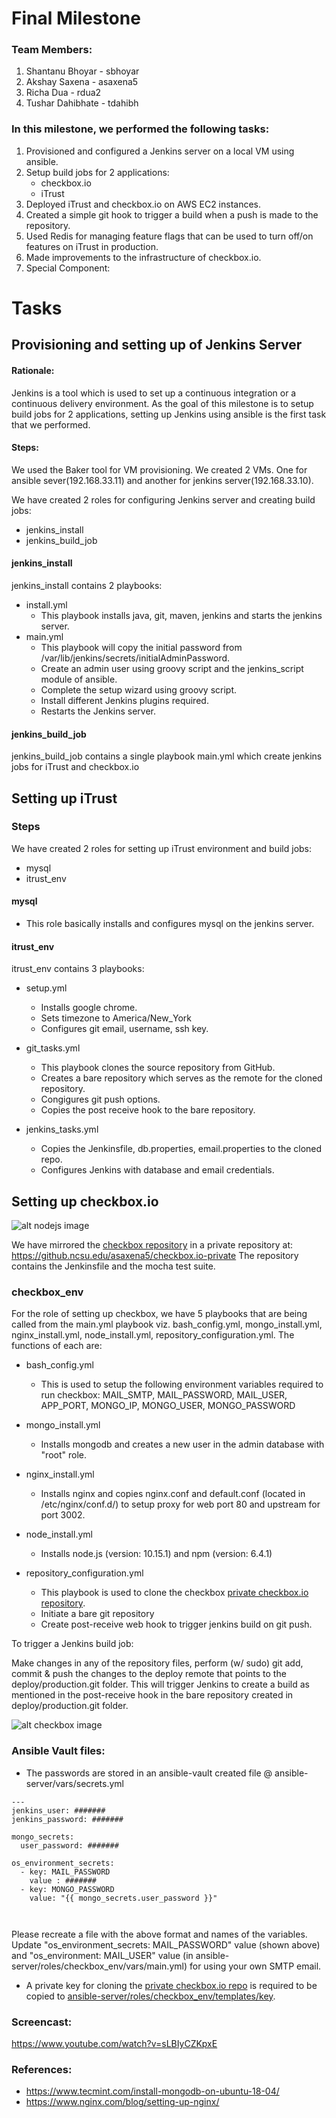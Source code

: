 # Final Milestone

### Team Members:
1. Shantanu Bhoyar - sbhoyar 
2. Akshay Saxena - asaxena5
3. Richa Dua - rdua2
4. Tushar Dahibhate - tdahibh

### In this milestone, we performed the following tasks:
1. Provisioned and configured a Jenkins server on a local VM using ansible.
2. Setup build jobs for 2 applications:
   * checkbox.io
   * iTrust
3. Deployed iTrust and checkbox.io on AWS EC2 instances.
4. Created a simple git hook to trigger a build when a push is made to the repository.
5. Used Redis for managing feature flags that can be used to turn off/on features on iTrust in production. 
6. Made improvements to the infrastructure of checkbox.io.
7. Special Component: 

# Tasks

## Provisioning and setting up of Jenkins Server

#### Rationale: 
Jenkins is a tool which is used to set up a continuous integration or a continuous delivery environment. As the goal of this milestone is to setup build jobs for 2 applications, setting up Jenkins using ansible is the first task that we performed.

#### Steps:
We used the Baker tool for VM provisioning. We created 2 VMs. One for ansible sever(192.168.33.11) and another for jenkins server(192.168.33.10).

We have created 2 roles for configuring Jenkins server and creating build jobs:
  * jenkins_install
  * jenkins_build_job

#### jenkins_install
jenkins_install contains 2 playbooks:
  * install.yml
      * This playbook installs java, git, maven, jenkins and starts the jenkins server.
  * main.yml 
      * This playbook will copy the initial password from /var/lib/jenkins/secrets/initialAdminPassword.
      * Create an admin user using groovy script and the jenkins_script module of ansible.
      * Complete the setup wizard using groovy script. 
      * Install different Jenkins plugins required.
      * Restarts the Jenkins server.

#### jenkins_build_job
jenkins_build_job contains a single playbook main.yml which create jenkins jobs for iTrust and checkbox.io


## Setting up iTrust

### Steps
We have created 2 roles for setting up iTrust environment and build jobs:
  * mysql
  * itrust_env
  
#### mysql
- This role basically installs and configures mysql on the jenkins server. 

#### itrust_env
itrust_env contains 3 playbooks:
  * setup.yml
    * Installs google chrome.
    * Sets timezone to America/New_York
    * Configures git email, username, ssh key.
    
 * git_tasks.yml
    * This playbook clones the source repository from GitHub.
    * Creates a bare repository which serves as the remote for the cloned repository.
    * Congigures git push options.
    * Copies the post receive hook to the bare repository.     
 
 * jenkins_tasks.yml
    * Copies the Jenkinsfile, db.properties, email.properties to the cloned repo.
    * Configures Jenkins with database and email credentials. 

## Setting up checkbox.io

![alt nodejs image](https://github.ncsu.edu/asaxena5/Devops-Project1/blob/master/imgs/checkbox_webserv.jpg)

We have mirrored the [checkbox repository](https://github.com/chrisparnin/checkbox.io) in a private repository at: https://github.ncsu.edu/asaxena5/checkbox.io-private
The repository contains the Jenkinsfile and the mocha test suite.

### checkbox_env

For the role of setting up checkbox, we have 5 playbooks that are being called from the main.yml playbook viz. bash_config.yml, mongo_install.yml, nginx_install.yml, node_install.yml, repository_configuration.yml. The functions of each are:

 * bash_config.yml
   * This is used to setup the following environment variables required to run checkbox: MAIL_SMTP, MAIL_PASSWORD, MAIL_USER, APP_PORT, MONGO_IP, MONGO_USER, MONGO_PASSWORD
 
 * mongo_install.yml
    * Installs mongodb and creates a new user in the admin database with "root" role.
  
 * nginx_install.yml
    * Installs nginx and copies nginx.conf and default.conf (located in /etc/nginx/conf.d/) to setup proxy for web port 80 and upstream for port 3002.
  
 * node_install.yml
    * Installs node.js (version: 10.15.1) and npm (version: 6.4.1)
 
 * repository_configuration.yml
    * This playbook is used to clone the checkbox [private checkbox.io repository](https://github.ncsu.edu/asaxena5/checkbox.io-private).
    * Initiate a bare git repository
    * Create post-receive web hook to trigger jenkins build on git push.

To trigger a Jenkins build job:

Make changes in any of the repository files, perform (w/ sudo) git add, commit & push the changes to the deploy remote that points to the deploy/production.git folder. This will trigger Jenkins to create a build as mentioned in the post-receive hook in the bare repository created in deploy/production.git folder.

![alt checkbox image](https://github.ncsu.edu/asaxena5/Devops-Project1/blob/master/imgs/checkbox_job.jpg)
  
### Ansible Vault files:
* The passwords are stored in an ansible-vault created file @ ansible-server/vars/secrets.yml


```
---
jenkins_user: #######
jenkins_password: #######

mongo_secrets:
  user_password: #######

os_environment_secrets:
  - key: MAIL_PASSWORD
    value : #######
  - key: MONGO_PASSWORD
    value: "{{ mongo_secrets.user_password }}"

    
```
Please recreate a file with the above format and names of the variables.  
Update "os_environment_secrets: MAIL_PASSWORD" value (shown above) and "os_environment: MAIL_USER" value (in ansible-server/roles/checkbox_env/vars/main.yml) for using your own SMTP email.

* A private key for cloning the [private checkbox.io repo](https://github.ncsu.edu/asaxena5/checkbox.io-private) is required to be copied to [ansible-server/roles/checkbox_env/templates/key](ansible-server/roles/checkbox_env/templates/key).

### Screencast:
https://www.youtube.com/watch?v=sLBIyCZKpxE

### References:
  * https://www.tecmint.com/install-mongodb-on-ubuntu-18-04/
  * https://www.nginx.com/blog/setting-up-nginx/
